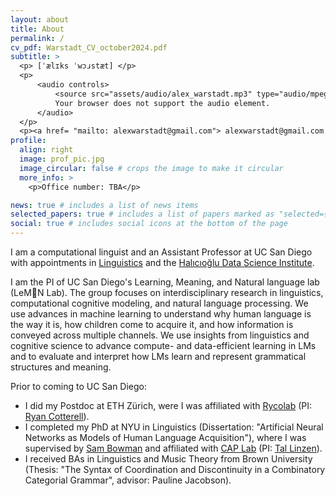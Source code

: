 ```yaml
---
layout: about
title: About
permalink: /
cv_pdf: Warstadt_CV_october2024.pdf
subtitle: >
  <p> [ˈælɪks ˈwɔɹstæt] </p>
  <p>
      <audio controls>
          <source src="assets/audio/alex_warstadt.mp3" type="audio/mpeg">
          Your browser does not support the audio element.
      </audio>
  </p>
  <p><a href= "mailto: alexwarstadt@gmail.com"> alexwarstadt@gmail.com </a></p>
profile:
  align: right
  image: prof_pic.jpg
  image_circular: false # crops the image to make it circular
  more_info: >
    <p>Office number: TBA</p>

news: true # includes a list of news items
selected_papers: true # includes a list of papers marked as "selected={true}"
social: true # includes social icons at the bottom of the page
---
```


I am a computational linguist and an Assistant Professor at UC San Diego 
with appointments in [Linguistics](https://linguistics.ucsd.edu/) 
and the [Halıcıoğlu Data Science Institute](https://datascience.ucsd.edu/).

I am the PI of UC San Diego's Learning, Meaning, and Natural language lab (LeM🍋N Lab).
The group focuses on interdisciplinary research in linguistics, computational cognitive modeling, and natural language processing.
We use advances in machine learning to understand why human language is the way it is, 
how children come to acquire it, and how information is conveyed across multiple channels. 
We use insights from linguistics and cognitive science to advance compute- and data-efficient learning in LMs 
and to evaluate and interpret how LMs learn and represent grammatical structures and meaning.

Prior to coming to UC San Diego:
- I did my Postdoc at ETH Zürich, were I was affiliated with [Rycolab](https://rycolab.io/) (PI: [Ryan Cotterell](https://rycolab.io/authors/ryan/)).
- I completed my PhD at NYU in Linguistics (Dissertation: "Artificial Neural Networks as Models of Human Language Acquisition"), 
where I was supervised by [Sam Bowman](https://sleepinyourhat.github.io/) 
and affiliated with [CAP Lab](https://caplabnyu.github.io/) (PI: [Tal Linzen](https://tallinzen.net/)).
- I received BAs in Linguistics and Music Theory from Brown University (Thesis: "The Syntax of Coordination and Discontinuity in a Combinatory Categorial Grammar", advisor: Pauline Jacobson).
